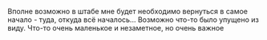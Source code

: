 Вполне возможно в штабе мне будет необходимо вернуться в самое начало - туда, откуда всё началось... Возможно что-то было упущено из виду. Что-то очень маленькое и незаметное, но очень важное
